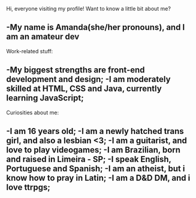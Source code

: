 Hi, everyone visiting my profile! Want to know a little bit about me?

-My name is Amanda(she/her pronouns), and I am an amateur dev
-----------------------------------------------------------------------------
Work-related stuff:

-My biggest strengths are front-end development and design;
-I am moderately skilled at HTML, CSS and Java, currently learning JavaScript;
-----------------------------------------------------------------------------
Curiosities about me:

-I am 16 years old;
-I am a newly hatched trans girl, and also a lesbian <3;
-I am a guitarist, and love to play videogames;
-I am Brazilian, born and raised in Limeira - SP;
-I speak English, Portuguese and Spanish;
-I am an atheist, but i know how to pray in Latin;
-I am a D&D DM, and i love ttrpgs;
------------------------------------------------------------------------------
